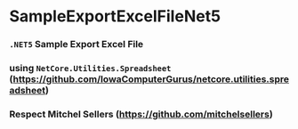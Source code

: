 # SampleExportExcelFileNet5
### `.NET5` Sample Export Excel File
### using `NetCore.Utilities.Spreadsheet` (https://github.com/IowaComputerGurus/netcore.utilities.spreadsheet)
### Respect Mitchel Sellers (https://github.com/mitchelsellers)
